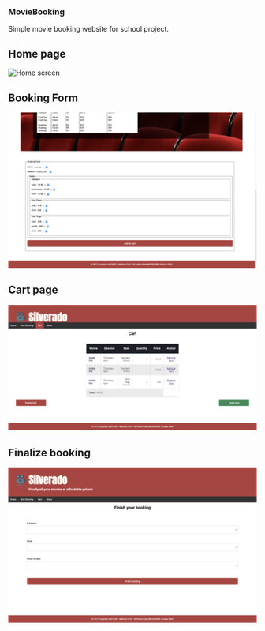 ### MovieBooking
Simple movie booking website for school project.

## Home page
![Home screen](screenshots/home.png)

## Booking Form
![Booking screen](screenshots/form.png)

## Cart page
![Cart screen](screenshots/checkout.png)

## Finalize booking
![checkout screen](screenshots/finish_booking.png)
